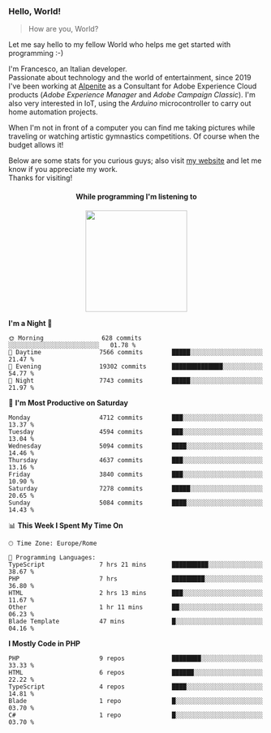 ### Hello, World!

> How are you, World?

Let me say hello to my fellow World who helps me get started with programming :-)

I'm Francesco, an Italian developer.  
Passionate about technology and the world of entertainment, since 2019 I've been working at [Alpenite](https://www.alpenite.com) as a Consultant for Adobe Experience Cloud products (*Adobe Experience Manager* and *Adobe Campaign Classic*). I'm also very interested in IoT, using the *Arduino* microcontroller to carry out home automation projects.

When I'm not in front of a computer you can find me taking pictures while traveling or watching artistic gymnastics competitions. Of course when the budget allows it!

Below are some stats for you curious guys; also visit [my website](https://www.francescorega.eu) and let me know if you appreciate my work.  
Thanks for visiting!

<div align="center">
  <h4>While programming I'm listening to</h4>
  <a href="https://apps.francescorega.eu/now-playing/11147232609" target="_blank"><img src="https://apps.francescorega.eu/now-playing/11147232609" width="200"></a>
</div>

<!--START_SECTION:waka-->
**I'm a Night 🦉** 

```text
🌞 Morning                628 commits         ░░░░░░░░░░░░░░░░░░░░░░░░░   01.78 % 
🌆 Daytime                7566 commits        █████░░░░░░░░░░░░░░░░░░░░   21.47 % 
🌃 Evening                19302 commits       ██████████████░░░░░░░░░░░   54.77 % 
🌙 Night                  7743 commits        █████░░░░░░░░░░░░░░░░░░░░   21.97 % 
```
📅 **I'm Most Productive on Saturday** 

```text
Monday                   4712 commits        ███░░░░░░░░░░░░░░░░░░░░░░   13.37 % 
Tuesday                  4594 commits        ███░░░░░░░░░░░░░░░░░░░░░░   13.04 % 
Wednesday                5094 commits        ████░░░░░░░░░░░░░░░░░░░░░   14.46 % 
Thursday                 4637 commits        ███░░░░░░░░░░░░░░░░░░░░░░   13.16 % 
Friday                   3840 commits        ███░░░░░░░░░░░░░░░░░░░░░░   10.90 % 
Saturday                 7278 commits        █████░░░░░░░░░░░░░░░░░░░░   20.65 % 
Sunday                   5084 commits        ████░░░░░░░░░░░░░░░░░░░░░   14.43 % 
```


📊 **This Week I Spent My Time On** 

```text
🕑︎ Time Zone: Europe/Rome

💬 Programming Languages: 
TypeScript               7 hrs 21 mins       ██████████░░░░░░░░░░░░░░░   38.67 % 
PHP                      7 hrs               █████████░░░░░░░░░░░░░░░░   36.80 % 
HTML                     2 hrs 13 mins       ███░░░░░░░░░░░░░░░░░░░░░░   11.67 % 
Other                    1 hr 11 mins        ██░░░░░░░░░░░░░░░░░░░░░░░   06.23 % 
Blade Template           47 mins             █░░░░░░░░░░░░░░░░░░░░░░░░   04.16 % 
```

**I Mostly Code in PHP** 

```text
PHP                      9 repos             ████████░░░░░░░░░░░░░░░░░   33.33 % 
HTML                     6 repos             ██████░░░░░░░░░░░░░░░░░░░   22.22 % 
TypeScript               4 repos             ████░░░░░░░░░░░░░░░░░░░░░   14.81 % 
Blade                    1 repo              █░░░░░░░░░░░░░░░░░░░░░░░░   03.70 % 
C#                       1 repo              █░░░░░░░░░░░░░░░░░░░░░░░░   03.70 % 
```




<!--END_SECTION:waka-->
